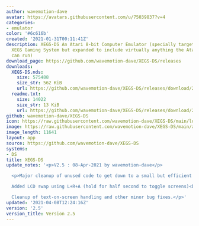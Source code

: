 ```yaml
---
author: wavemotion-dave
avatar: https://avatars.githubusercontent.com/u/75039837?v=4
categories:
- emulator
color: '#6c616b'
created: '2021-01-31T00:11:41Z'
description: XEGS-DS An Atari 8-bit Computer Emulator (specially targeted for the
  XEGS Gaming System but expanded to include virtually anything the Atari 8-bit computers
  can run)
download_page: https://github.com/wavemotion-dave/XEGS-DS/releases
downloads:
  XEGS-DS.nds:
    size: 575488
    size_str: 562 KiB
    url: https://github.com/wavemotion-dave/XEGS-DS/releases/download/2.5/XEGS-DS.nds
  readme.txt:
    size: 14022
    size_str: 13 KiB
    url: https://github.com/wavemotion-dave/XEGS-DS/releases/download/2.5/readme.txt
github: wavemotion-dave/XEGS-DS
icon: https://raw.githubusercontent.com/wavemotion-dave/XEGS-DS/main/logo.bmp
image: https://raw.githubusercontent.com/wavemotion-dave/XEGS-DS/main/arm9/gfx/bgTop.png
image_length: 11641
layout: app
source: https://github.com/wavemotion-dave/XEGS-DS
systems:
- DS
title: XEGS-DS
update_notes: '<p>V2.5 : 08-Apr-2021 by wavemotion-dave</p>

  <p>Major cleanup of unused code to get down to a small but efficient code base.<br>

  Added LCD swap using L+R+A (hold for half second to toggle screens)<br>

  Cleanup of text-on-screen handling and other minor bug fixes.</p>'
updated: '2021-04-08T12:24:16Z'
version: '2.5'
version_title: Version 2.5
---
```

